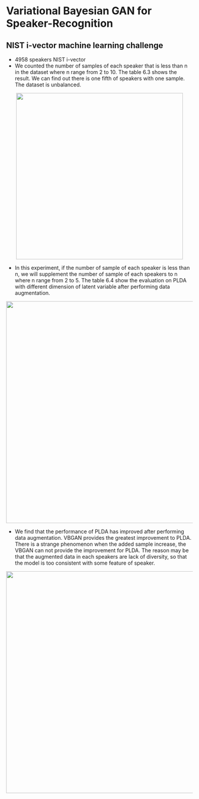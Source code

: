 # Variational Bayesian GAN for Speaker-Recognition
## NIST i-vector machine learning challenge
* 4958 speakers NIST i-vector
* We counted the number of samples of each speaker that is less than n in the dataset where n range from 2 to 10. The table 6.3 shows the result. We can find out there is one fifth of speakers with one sample. The dataset is unbalanced.
<p align="center">
  <img src="figures/ss.PNG" width="450">
</p>

* In this experiment, if the number of sample of each speaker is less than n, we will supplement the number of sample of each speakers to n where n range from 2 to 5. The table 6.4 show the evaluation on PLDA with different dimension of latent variable after performing data augmentation.
<p align="center">
  <img src="figures/EER.PNG" width="600">
</p>

* We find that the performance of PLDA has improved after performing data augmentation. VBGAN provides the greatest improvement to PLDA. There is a strange phenomenon when the added sample increase, the VBGAN can not provide the improvement for PLDA. The reason may be that the augmented data in each speakers are lack of diversity, so that the model is too consistent with some feature of speaker.
<p align="center">
  <img src="figures/vbgan_embedding.png" width="600">
</p>
